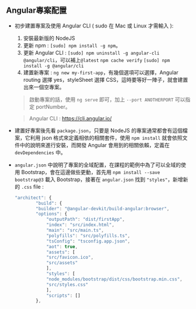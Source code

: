 ## Angular專案配置

* 初步建置專案及使用 Angular CLI ( sudo 在 Mac 或 Linux 才需輸入 ):
    1. 安裝最新版的 NodeJS
    2. 更新 npm :
        `[sudo] npm install -g npm`。
    3. 更新 Angular CLI :
        `[sudo] npm uninstall -g angular-cli @angular/cli`，可以補上`@latest`
        `npm cache verify`
        `[sudo] npm install -g @angular/cli`
    4. 建置新專案 :
        `ng new my-first-app`，有幾個選項可以選擇，Angular routing 選擇 yes，styleSheet 選擇 CSS，這時要等好一陣子，就會建置出來一個空專案。
    > 啟動專案的話，使用 `ng serve` 即可，加上 `--port ANOTHERPORT` 可以指定 portNumber。

    > Angular CLI : https://cli.angular.io/

* 建置好專案後先看 `package.json`，只要是 NodeJS 的專案通常都會有這個檔案，它利用 json 格式來定義相依的相關套件，使用 `npm install` 就會依照文件中的說明來進行安裝，而開發 Angular 會用到的相關依賴，定義在 `devDependencies` 中。

* `angular.json` 中說明了專案的全域配置，在課程的範例中為了可以全域的使用 Bootstrap，會在這邊做些更動，首先用 `npm install --save bootstrap@3` 載入 Bootstrap，接著在 `angular.json` 找到 `"styles"`，新增新的 `.css` file :

    ``` JavaScript
    "architect": {
            "build": {
            "builder": "@angular-devkit/build-angular:browser",
            "options": {
                "outputPath": "dist/firstApp",
                "index": "src/index.html",
                "main": "src/main.ts",
                "polyfills": "src/polyfills.ts",
                "tsConfig": "tsconfig.app.json",
                "aot": true,
                "assets": [
                "src/favicon.ico",
                "src/assets"
                ],
                "styles": [
                "node_modules/bootstrap/dist/css/bootstrap.min.css",
                "src/styles.css"
                ],
                "scripts": []
            },
    ```
